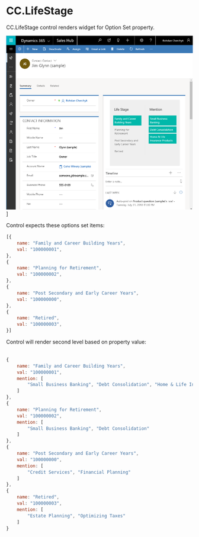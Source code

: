 # CC.LifeStage

CC.LifeStage control renders widget for Option Set property.

![LifeStage](img/sample.png)]

Control expects these options set items:
```javascript
[{
	name: "Family and Career Building Years",
	val: "100000001",
},
{
	name: "Planning for Retirement",
	val: "100000002",
},
{
	name: "Post Secondary and Early Career Years",
	val: "100000000",
},
{
	name: "Retired",
	val: "100000003",
}]
```

Control will render second level based on property value:

```javascript

{
	name: "Family and Career Building Years",
	val: "100000001",
	mention: [
		"Small Business Banking", "Debt Consolidation", "Home & Life Insurance Products"
	]
},
{
	name: "Planning for Retirement",
	val: "100000002",
	mention: [
		"Small Business Banking", "Debt Consolidation"
	]
},
{
	name: "Post Secondary and Early Career Years",
	val: "100000000",
	mention: [
		"Credit Services", "Financial Planning"
	]
},
{
	name: "Retired",
	val: "100000003",
	mention: [
		"Estate Planning", "Optimizing Taxes"
	]
}

```